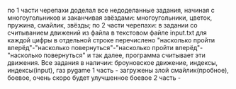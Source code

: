 по 1 части черепахи доделал все недоделанные задания, начиная с многоугольников и заканчивая звёздами: многоугольники, цветок, пружина, смайлик, звёзды;
по 2 части черепахи: в задании со считыванием движений из файла в текстовом файле input.txt для каждой цифры в отдельной строке перечислено "насколько пройти вперёд"-"насколько повернуться"-"насколько пройти вперёд"-"насколько повернуться" и так далее, программа считывает эти движения. Все задания в наличии: броуновское движение, индексы, индексы(input), газ
pygame 
1 часть - загружены злой смайлик(пробное), боевое, очень скоро будет улучшенное боевое
2 часть - 

